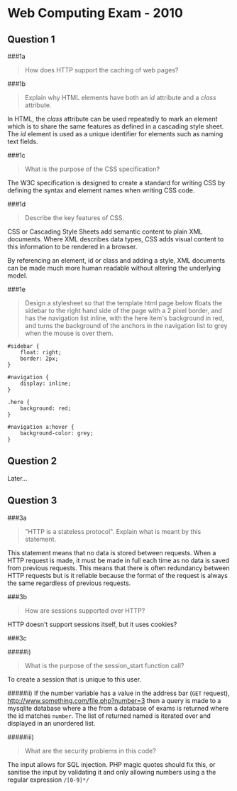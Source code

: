Web Computing Exam - 2010
===

Question 1
--

###1a
>How does HTTP support the caching of web pages?


###1b
>Explain why HTML elements have both an *id* attribute and a *class* attribute.

In HTML, the *class* attribute can be used repeatedly to mark an element which is to share the same features as defined in a cascading style sheet. The *id* element is used as a unique identifier for elements such as naming text fields. 

###1c
>What is the purpose of the CSS specification?

The W3C specification is designed to create a standard for writing CSS by defining the syntax and element names when writing CSS code. 

###1d
>Describe the key features of CSS.


CSS or Cascading Style Sheets add semantic content to plain XML documents. Where XML describes data types, CSS adds visual content to this information to be rendered in a browser. 

By referencing an element, id or class and adding a style, XML documents can be made much more human readable without altering the underlying model.

###1e
>Design a stylesheet so that the template html page below floats the sidebar to the right hand side of the page with a 2 pixel border, and has the navigation list inline, with the here item's background in red, and turns the background of the anchors in the navigation list to grey when the mouse is over them.

    #sidebar {
		float: right;
		border: 2px;
	}

	#navigation {
		display: inline;
	}
	
	.here {
		background: red;
	}

	#navigation a:hover {
		background-color: grey;
	}


Question 2
--

Later…

Question 3
--

###3a

>"HTTP is a stateless protocol". Explain what is meant by this statement.

This statement means that no data is stored between requests. When a HTTP request is made, it must be made in full each time as no data is saved from previous requests. This means that there is often redundancy between HTTP requests but is it reliable because the format of the request is always the same regardless of previous requests. 

###3b
>How are sessions supported over HTTP?

HTTP doesn't support sessions itself, but it uses cookies?

###3c

#####i)
>What is the purpose of the session_start function call?

To create a session that is unique to this user.

#####ii)
If the number variable has a value in the address bar (`GET` request), http://www.something.com/file.php?number=3 then a query is made to a mysqlite database where a the from a database of exams is returned where the id matches `number`. The list of returned named is iterated over and displayed in an unordered list. 

#####iii)
>What are the security problems in this code?

The input allows for SQL injection. PHP magic quotes should fix this, or sanitise the input by validating it and only allowing numbers using a the regular expression `/[0-9]*/`







